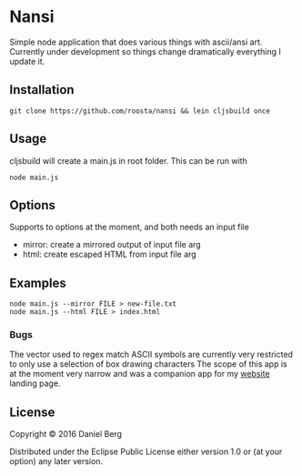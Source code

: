 # Nansi

Simple node application that does various things with ascii/ansi art.
Currently under development so things change dramatically everything I update it.

## Installation

```shell
git clone https://github.com/roosta/nansi && lein cljsbuild once
```
## Usage
cljsbuild will create a main.js in root folder. This can be run with
```shell
node main.js
```

## Options
Supports to options at the moment, and both needs an input file
- mirror: create a mirrored output of input file arg
- html: create escaped HTML from input file arg

## Examples
```shell
node main.js --mirror FILE > new-file.txt
node main.js --html FILE > index.html
```

### Bugs
The vector used to regex match ASCII symbols are currently very restricted to only use a selection of box drawing characters
The scope of this app is at the moment very narrow and was a companion app for my [website](https://roosta.sh) landing page.

## License

Copyright © 2016 Daniel Berg

Distributed under the Eclipse Public License either version 1.0 or (at
your option) any later version.
